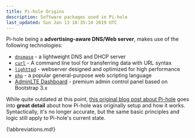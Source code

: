 ```yaml
---
title: Pi-hole Origins
description: Software packages used in Pi-hole
last_updated: Sun Jan 13 18:35:14 2019 UTC
---
```


Pi-hole being a **advertising-aware DNS/Web server**, makes use of the following technologies:

- [`dnsmasq`](http://www.thekelleys.org.uk/dnsmasq/doc.html) - a lightweight DNS and DHCP server
- [`curl`](https://curl.haxx.se/) - A command line tool for transferring data with URL syntax
- [`lighttpd`](https://www.lighttpd.net/) - webserver designed and optimized for high performance
- [`php`](https://secure.php.net/) - a popular general-purpose web scripting language
- [AdminLTE Dashboard](https://github.com/ColorlibHQ/AdminLTE) - premium admin control panel based on Bootstrap 3.x

While quite outdated at this point, [this original blog post about Pi-hole](https://jacobsalmela.com/2015/06/16/block-millions-ads-network-wide-with-a-raspberry-pi-hole-2-0/) goes into **great detail** about how Pi-hole was originally setup and how it works. Syntactically, it's no longer accurate, but the same basic principles and logic still apply to Pi-hole's current state.

{!abbreviations.md!}
